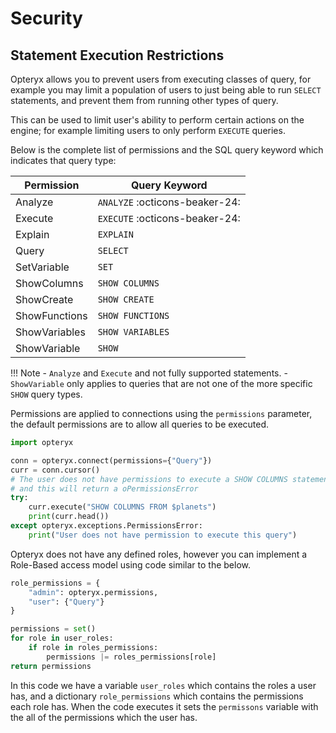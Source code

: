 # Security

## Statement Execution Restrictions

Opteryx allows you to prevent users from executing classes of query, for example you may limit a population of users to just being able to run `SELECT` statements, and prevent them from running other types of query.

This can be used to limit user's ability to perform certain actions on the engine; for example limiting users to only perform `EXECUTE` queries.

Below is the complete list of permissions and the SQL query keyword which indicates that query type:

Permission    | Query Keyword
------------- | -------------------
Analyze       | `ANALYZE` :octicons-beaker-24: 
Execute       | `EXECUTE` :octicons-beaker-24: 
Explain       | `EXPLAIN`
Query         | `SELECT`
SetVariable   | `SET`
ShowColumns   | `SHOW COLUMNS`
ShowCreate    | `SHOW CREATE`
ShowFunctions | `SHOW FUNCTIONS`
ShowVariables | `SHOW VARIABLES`
ShowVariable  | `SHOW`

!!! Note
    - `Analyze` and `Execute` and not fully supported statements.
    - `ShowVariable` only applies to queries that are not one of the more specific `SHOW` query types.

Permissions are applied to connections using the `permissions` parameter, the default permissions are to allow all queries to be executed.

~~~python
import opteryx

conn = opteryx.connect(permissions={"Query"})
curr = conn.cursor()
# The user does not have permissions to execute a SHOW COLUMNS statement
# and this will return a oPermissionsError
try:
    curr.execute("SHOW COLUMNS FROM $planets")
    print(curr.head())
except opteryx.exceptions.PermissionsError:
    print("User does not have permission to execute this query")
~~~

Opteryx does not have any defined roles, however you can implement a Role-Based access model using code similar to the below.

~~~python
role_permissions = {
    "admin": opteryx.permissions,
    "user": {"Query"}
}

permissions = set()
for role in user_roles:
    if role in roles_permissions:
        permissions |= roles_permissions[role]
return permissions
~~~

In this code we have a variable `user_roles` which contains the roles a user has, and a dictionary `role_permissions` which contains the permissions each role has. When the code executes it sets the `permissons` variable with the all of the permissions which the user has.
